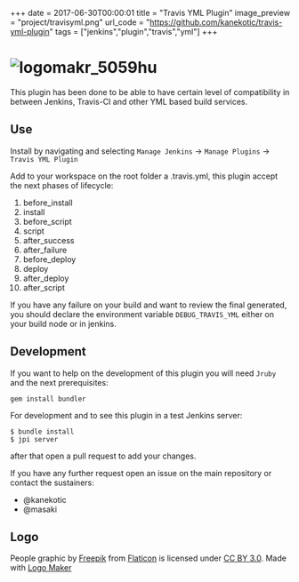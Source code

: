 +++
date = 2017-06-30T00:00:01
title = "Travis YML Plugin"
image_preview = "project/travisyml.png"
url_code = "https://github.com/kanekotic/travis-yml-plugin"
tags = ["jenkins","plugin","travis","yml"]
+++
# ![logomakr_5059hu](https://cloud.githubusercontent.com/assets/3071208/20248819/1e3637aa-a9ec-11e6-89b7-6c9c403af3c7.png)

This plugin has been done to be able to have certain level of compatibility in between Jenkins, Travis-CI and other YML based build services.

## Use
Install by navigating and selecting `Manage Jenkins` -> `Manage Plugins` -> `Travis YML Plugin`

Add to your workspace on the root folder a .travis.yml, this plugin accept the next phases of lifecycle:

1. before_install
2. install
3. before_script
4. script
5. after_success 
6. after_failure
7. before_deploy
8. deploy
9. after_deploy
10. after_script

If you have any failure on your build and want to review the final generated, you should declare the environment variable `DEBUG_TRAVIS_YML` either on your build node or in jenkins.

## Development

If you want to help on the development of this plugin you will need `Jruby` and the next prerequisites:
```
gem install bundler
```

For development and to see this plugin in a test Jenkins server:
```
$ bundle install
$ jpi server
```
after that open a pull request to add your changes.

If you have any further request open an issue on the main repository or contact the sustainers:
- @kanekotic
- @masaki

## Logo
People graphic by <a href="http://www.flaticon.com/authors/freepik">Freepik</a> from <a href="http://www.flaticon.com/">Flaticon</a> is licensed under <a href="http://creativecommons.org/licenses/by/3.0/" title="Creative Commons BY 3.0">CC BY 3.0</a>. Made with <a href="http://logomakr.com" title="Logo Maker">Logo Maker</a>